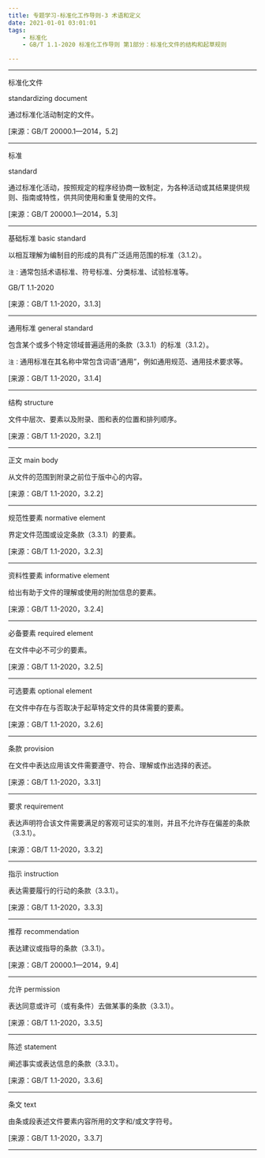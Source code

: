 ```yaml
---
title: 专题学习-标准化工作导则-3 术语和定义
date: 2021-01-01 03:01:01
tags: 
	- 标准化
	- GB/T 1.1-2020 标准化工作导则 第1部分：标准化文件的结构和起草规则

---
```


---

标准化文件

standardizing document 

通过标准化活动制定的文件。

[来源：GB/T 20000.1—2014，5.2]

---

标准 

standard

通过标准化活动，按照规定的程序经协商一致制定，为各种活动或其结果提供规则、指南或特性，供共同使用和重复使用的文件。

[来源：GB/T 20000.1—2014，5.3]

---

基础标准 basic standard

以相互理解为编制目的形成的具有广泛适用范围的标准（3.1.2）。

`注：`通常包括术语标准、符号标准、分类标准、试验标准等。

GB/T 1.1-2020

[来源：GB/T 1.1-2020，3.1.3]

---

通用标准 general standard

包含某个或多个特定领域普遍适用的条款（3.3.1）的标准（3.1.2）。

`注：`通用标准在其名称中常包含词语“通用”，例如通用规范、通用技术要求等。

[来源：GB/T 1.1-2020，3.1.4]

---

结构 structure

文件中层次、要素以及附录、图和表的位置和排列顺序。

[来源：GB/T 1.1-2020，3.2.1]

---

正文 main body

从文件的范围到附录之前位于版中心的内容。

[来源：GB/T 1.1-2020，3.2.2]

---

规范性要素 normative element

界定文件范围或设定条款（3.3.1）的要素。

[来源：GB/T 1.1-2020，3.2.3]

---

资料性要素 informative element

给出有助于文件的理解或使用的附加信息的要素。

[来源：GB/T 1.1-2020，3.2.4]

---

必备要素 required element

在文件中必不可少的要素。

[来源：GB/T 1.1-2020，3.2.5]

---

可选要素 optional element

在文件中存在与否取决于起草特定文件的具体需要的要素。

[来源：GB/T 1.1-2020，3.2.6]

---

条款 provision

在文件中表达应用该文件需要遵守、符合、理解或作出选择的表述。

[来源：GB/T 1.1-2020，3.3.1]

---

要求 requirement

表达声明符合该文件需要满足的客观可证实的准则，并且不允许存在偏差的条款（3.3.1）。

[来源：GB/T 1.1-2020，3.3.2]

---

指示 instruction

表达需要履行的行动的条款（3.3.1）。

[来源：GB/T 1.1-2020，3.3.3]

---

推荐 recommendation

表达建议或指导的条款（3.3.1）。

[来源：GB/T 20000.1—2014，9.4]

---

允许 permission

表达同意或许可（或有条件）去做某事的条款（3.3.1）。

[来源：GB/T 1.1-2020，3.3.5]

---

陈述 statement

阐述事实或表达信息的条款（3.3.1）。

[来源：GB/T 1.1-2020，3.3.6]

---

条文 text

由条或段表述文件要素内容所用的文字和/或文字符号。

[来源：GB/T 1.1-2020，3.3.7]

---

